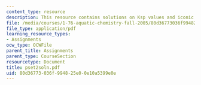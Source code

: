 ```yaml
---
content_type: resource
description: This resource contains solutions on Ksp values and iconic strength.
file: /media/courses/1-76-aquatic-chemistry-fall-2005/80d36773036f994825e00e10a5399e0e_pset2soln.pdf
file_type: application/pdf
learning_resource_types:
- Assignments
ocw_type: OCWFile
parent_title: Assignments
parent_type: CourseSection
resourcetype: Document
title: pset2soln.pdf
uid: 80d36773-036f-9948-25e0-0e10a5399e0e
---
```

